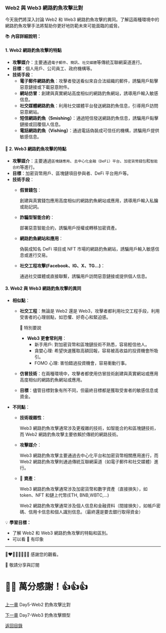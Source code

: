### Web2 與 Web3 網路釣魚攻擊比對

今天我們將深入討論 Web2 和 Web3 網路釣魚攻擊的異同。了解這兩種環境中的網路釣魚攻擊手法將幫助你更好地防範未來可能面臨的威脅。

📚 **內容詳細說明：**


#### 1. Web2 網路釣魚攻擊的特點
- **攻擊媒介**：主要通過`電子郵件`、`簡訊`、`社交媒體`等傳統互聯網渠道進行。
- **目標**：個人用戶、公司員工、政府機構等。
- **技術手段**：
  - **電子郵件網路釣魚**：攻擊者發送看似來自合法組織的郵件，誘騙用戶點擊惡意鏈接或下載惡意附件。
  - **網站仿冒**：創建與真實網站高度相似的網路釣魚網站，誘導用戶輸入敏感信息。
  - **社交媒體網路釣魚**：利用社交媒體平台發送網路釣魚信息，引導用戶訪問惡意網站。
  - **短信網路釣魚（Smishing）**：通過短信發送網路釣魚信息，誘騙用戶點擊鏈接或回覆個人信息。
  - **電話網路釣魚（Vishing）**：通過電話偽裝成可信任的機構，誘騙用戶提供敏感信息。

#### 🔴  2. Web3 網路釣魚攻擊的特點
- **攻擊媒介**：主要通過`區塊鏈應用`、`去中心化金融（DeFi）平台`、`加密貨幣錢包`和`智能合約`等進行。
- **目標**：加密貨幣用戶、區塊鏈項目參與者、DeFi 平台用戶等。
- **技術手段**：
  - **假冒錢包**：

    創建與真實錢包應用高度相似的網路釣魚網站或應用，誘導用戶輸入私鑰或助記詞。
  - **詐騙型智能合約**：

    部署惡意智能合約，誘騙用戶授權或轉移加密資產。
  - **網路釣魚網站和應用**：

    偽裝成知名 DeFi 項目或 NFT 市場的網路釣魚網站，誘騙用戶輸入敏感信息或進行交易。
  - **社交工程攻擊(Facebook、IG、X、TG...)**：

    通過社交媒體或直接聯繫，誘騙用戶訪問惡意鏈接或提供個人信息。


#### 3. Web2 與 Web3 網路釣魚攻擊的異同
- **相似點**：
  - **社交工程**：無論是 Web2 還是 Web3，攻擊者都利用社交工程手段，利用受害者的心理弱點，如恐懼、好奇心和緊迫感。
  
    🔴 特別要說
    - **Web3 更會常利用**：
      - 新手用戶: 對加密貨幣和區塊鏈技術不熟悉，容易輕信他人。
      - 貪婪心理: 希望快速獲取高額回報，容易被高收益的投資機會所吸引。
      - FOMO 心理: 害怕錯過投資機會，容易衝動行事。

  - **仿冒技術**：在兩種環境中，攻擊者都使用仿冒技術創建與真實網站或應用高度相似的網路釣魚網站或應用。
  - **目標**：儘管目標對象有所不同，但最終目標都是獲取受害者的敏感信息或資金。

- **不同點**：
  - **技術複雜性**：

    Web3 網路釣魚攻擊通常涉及更複雜的技術，如智能合約和區塊鏈技術，而 Web2 網路釣魚攻擊主要依賴於傳統的網路技術。
  - **攻擊媒介**：
  
    Web3 網路釣魚攻擊主要通過去中心化平台和加密貨幣相關應用進行，而 Web2 網路釣魚攻擊則通過傳統互聯網渠道（如電子郵件和社交媒體）進行。
  
  - 🔴 **資產**：

    Web3 網路釣魚攻擊通常涉及加密貨幣和數字資產（直接損失），如 token、NFT 和鏈上代幣(ETH, BNB,WBTC,...)

    Web2 網路釣魚攻擊通常涉及個人信息和金融資料（間接損失），如帳戶密碼、信用卡信息和個人識別信息。（最終還是要去銀行取得資金）


💡 **學習目標：**
- 了解 Web2 和 Web3 網路釣魚攻擊的特點和區別。
- 可以看 🔴  有印象

---

💓❤🧡💛💚💙💜💖 感謝您的觀看。

🙏 敬請分享與訂閱

# 🙋‍♂️ 萬分感謝！👍👍👍

[上一章](./Day5-防禦Web2%20網路釣魚檢測工具和技術.md) Day5-Web2 釣魚攻擊比對

[下一章](./Day7-Web3%20釣魚攻擊類型.md) Day7-Web3 釣魚攻擊類型

[返回目錄](./README.md)